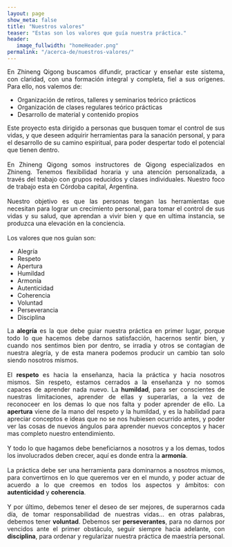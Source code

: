 ```yaml
---
layout: page
show_meta: false
title: "Nuestros valores"
teaser: "Estas son los valores que guía nuestra práctica."
header:
   image_fullwidth: "homeHeader.png"
permalink: "/acerca-de/nuestros-valores/"
---
```

<div style="text-align: justify;">
  En Zhineng Qigong buscamos difundir, practicar y enseñar este sistema, con claridad, con una formación integral y completa, fiel a sus orígenes. Para ello, nos valemos de:
</div>
<ul>
 <li>Organización de retiros, talleres y seminarios teórico prácticos</li>
 <li>Organización de clases regulares teórico prácticas</li>
 <li>Desarrollo de material y contenido propios</li>
</ul>
<div style="text-align: justify;">
  Este proyecto esta dirigido a personas que busquen tomar el control de sus vidas, y que deseen adquirir herramientas para la sanación personal, y para el desarrollo de su camino espiritual, para poder despertar todo el potencial que tienen dentro.
</div>
<br/>
<div style="text-align: justify;">
  En Zhineng Qigong somos instructores de Qigong especializados en Zhineng. Tenemos flexibilidad horaria y una atención personalizada, a través del trabajo con grupos reducidos y clases individuales. Nuestro foco de trabajo esta en Córdoba capital, Argentina.
</div>
<div style="text-align: justify;">
 <br/>
</div>
<div style="text-align: justify;">
  Nuestro objetivo es que las personas tengan las herramientas que necesitan para lograr un crecimiento personal, para tomar el control de sus vidas y su salud, que aprendan a vivir bien y que en ultima instancia, se produzca una elevación en la conciencia.&nbsp;
</div>
<br/>
Los valores que nos guían son:<br/>
<ul>
 <li>Alegría</li>
 <li>Respeto</li>
 <li>Apertura</li>
 <li>Humildad</li>
 <li>Armonía</li>
 <li>Autenticidad</li>
 <li>Coherencia</li>
 <li>Voluntad</li>
 <li>Perseverancia</li>
 <li>Disciplina</li>
</ul>
<div style="text-align: justify;">
 La <b style="text-align: justify;">alegría</b> es la que debe guiar nuestra práctica en primer lugar, porque todo lo que hacemos debe darnos satisfacción, hacernos sentir bien, y cuando nos sentimos bien por dentro, se irradia y otros se contagian de nuestra alegría, y de esta manera podemos producir un cambio tan solo siendo nosotros mismos.
</div>
<br/>
<div style="text-align: justify;">
  El <b>respeto</b> es hacia la enseñanza, hacia la práctica y hacia nosotros mismos. Sin respeto, estamos cerrados a la enseñanza y no somos capaces de aprender nada nuevo. La <b>humildad</b>, para ser conscientes de nuestras limitaciones, aprender de ellas y superarlas, a la vez de reconoceer en los demas lo que nos falta y poder aprender de ello. La <b>apertura</b> viene de la mano del respeto y la humildad, y es la habilidad para apreciar conceptos e ideas que no se nos hubiesen ocurrido antes, y poder ver las cosas de nuevos ángulos para aprender nuevos conceptos y hacer mas completo nuestro entendimiento.
</div>
<div style="text-align: justify;">
 <br/>
</div>
<div style="text-align: justify;">
  Y todo lo que hagamos debe beneficiarnos a nosotros y a los demas, todos los involucrados deben crecer, aquí es donde entra la <b>armonía</b>.
</div>
<div style="text-align: justify;">
 <br/>
</div>
<div style="text-align: justify;">
  La práctica debe ser una herramienta para dominarnos a nosotros mismos, para convertirnos en lo que queremos ver en el mundo, y poder actuar de acuerdo a lo que creemos en todos los aspectos y ámbitos: con <b>autenticidad</b> y <b>coherencia</b>.
</div>
<div style="text-align: justify;">
 <br/>
</div>
<div style="text-align: justify;">
  Y por último, debemos tener el deseo de ser mejores, de superarnos cada día, de tomar responsabilidad de nuestras vidas... en otras palabras, debemos tener <b>voluntad</b>. Debemos ser <b>perseverantes</b>, para no darnos por vencidos ante el primer obstáculo, seguir siempre hacia adelante, con <b>disciplina</b>, para ordenar y regularizar nuestra práctica de maestría personal.<br/>
</div>

